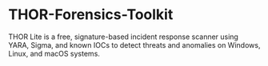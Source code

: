 # THOR-Forensics-Toolkit
THOR Lite is a free, signature-based incident response scanner using YARA, Sigma, and known IOCs to detect threats and anomalies on Windows, Linux, and macOS systems.

